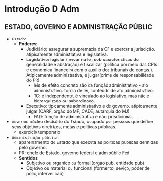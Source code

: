 # Introdução D Adm

## ESTADO, GOVERNO  E ADMINISTRAÇÃO PÚBLIC
- `Estado`: 
  - **Poderes**: 
    - Judiciário: assegurar a supremacia da CF e exercer a jurisdição. atipicamente administrativa e legislativa.
    - Legislativo: legislar (inovar na lei, sob caracteristicas de generalidade e abstração) e fiscalizar (política por meio das CPIs e economica financeira com o auxílio dos tribunais de contas.). Atipicamente administrativa, e julgar(crime de responsabilidade do PR)
      - leis de efeito concreto são de função administrativo - ato administrativo. forma de lei, conteúdo de ato administrativo.
      - TC: é independente. é vinculado ao legislativo, mas não é hierarquizado ou subordinado.
    - Executivo: tipicamente administrativo e de governo. atipicamente julgar (CARF, órgão do MF, CADE, autarquia do MJ)
      - PAD: função de administrativa e não jurisdicional.
- `Governo`: núcleo decisório do Estado, ocupado por pessoas que define seus objetivos diretrizes, metas e políticas públicas.
  - exercício temporário
- `Administração pública`:
  - aparelhamento do Estado que executa as políticas  públicas definidas pelo governo.
  - PR: chefe de Estado, governo federal e adm públic Fed
  - **Sentidos**:
    - Subjetivo ou organico ou formal (orgao pub, entidade pub)
    - Objetivo ou material ou funcional (formento, seviço, poder de polic, intervencao)